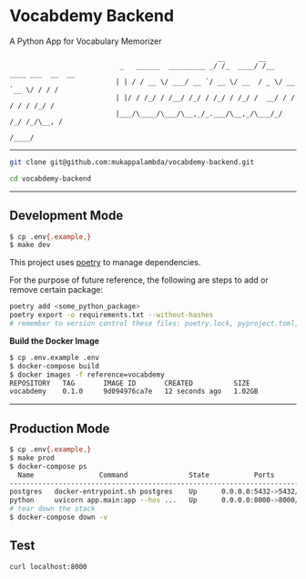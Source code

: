 # Vocabdemy Backend

A Python App for Vocabulary Memorizer

```
                                                   __        __
                           _   ______  _________ _/ /_  ____/ /__  ____ ___  __  __
                          | | / / __ \/ ___/ __ `/ __ \/ __  / _ \/ __ `__ \/ / / /
                          | |/ / /_/ / /__/ /_/ / /_/ / /_/ /  __/ / / / / / /_/ /
                          |___/\____/\___/\__,_/_.___/\__,_/\___/_/ /_/ /_/\__, /
                                                                          /____/

```

---

```bash
git clone git@github.com:mukappalambda/vocabdemy-backend.git
```

```bash
cd vocabdemy-backend
```

---

## Development Mode

```bash
$ cp .env{.example,}
$ make dev
```

This project uses [poetry](https://github.com/python-poetry/poetry) to manage dependencies.

For the purpose of future reference, the following are steps to add or remove certain package:

```bash
poetry add <some_python_package>
poetry export -o requirements.txt --without-hashes
# remember to version control these files: poetry.lock, pyproject.toml, requirements.txt
```

**Build the Docker Image**

```bash
$ cp .env.example .env
$ docker-compose build
$ docker images -f reference=vocabdemy
REPOSITORY   TAG       IMAGE ID       CREATED          SIZE
vocabdemy    0.1.0     9d094976ca7e   12 seconds ago   1.02GB
```

---

## Production Mode

```bash
$ cp .env{.example,}
$ make prod
$ docker-compose ps
  Name                Command               State           Ports         
--------------------------------------------------------------------------
postgres   docker-entrypoint.sh postgres    Up      0.0.0.0:5432->5432/tcp
python     uvicorn app.main:app --hos ...   Up      0.0.0.0:8000->8000/tcp
# tear down the stack
$ docker-compose down -v
```

## Test

```bash
curl localhost:8000
```
